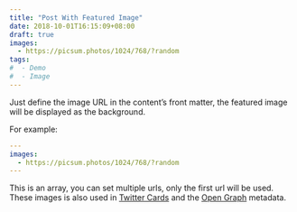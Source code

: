```yaml
---
title: "Post With Featured Image"
date: 2018-10-01T16:15:09+08:00
draft: true
images: 
  - https://picsum.photos/1024/768/?random
tags: 
#  - Demo
#  - Image
---
```


Just define the image URL in the content’s front matter, the featured image will be displayed as the background. 

For example:

```yaml
---
images:
  - https://picsum.photos/1024/768/?random
---
```

This is an array, you can set multiple urls, only the first url will be used. These images is also used in [Twitter Cards](https://developer.twitter.com/en/docs/tweets/optimize-with-cards/guides/getting-started.html) and the [Open Graph](http://ogp.me/) metadata.
